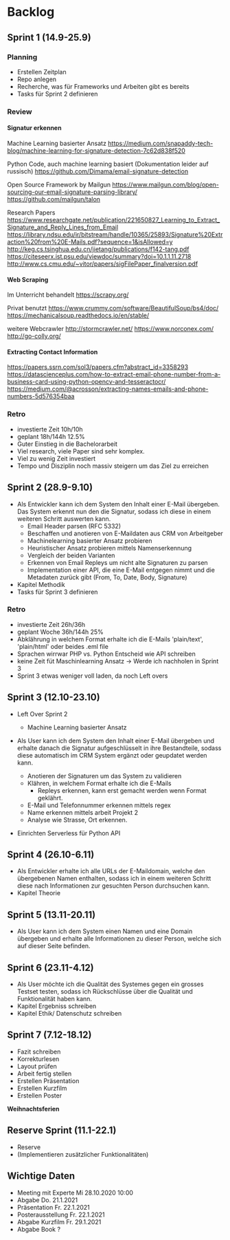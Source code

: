 # Backlog
## Sprint 1 (14.9-25.9)
### Planning
- Erstellen Zeitplan
- Repo anlegen
- Recherche, was für Frameworks und Arbeiten gibt es bereits
- Tasks für Sprint 2 definieren

### Review
#### Signatur erkennen
Machine Learning basierter Ansatz
https://medium.com/snapaddy-tech-blog/machine-learning-for-signature-detection-7c62d838f520


Python Code, auch machine learning basiert (Dokumentation leider auf russisch)
https://github.com/Dimama/email-signature-detection

Open Source Framework by Mailgun
https://www.mailgun.com/blog/open-sourcing-our-email-signature-parsing-library/
https://github.com/mailgun/talon


Research Papers
https://www.researchgate.net/publication/221650827_Learning_to_Extract_Signature_and_Reply_Lines_from_Email
https://library.ndsu.edu/ir/bitstream/handle/10365/25893/Signature%20Extraction%20from%20E-Mails.pdf?sequence=1&isAllowed=y
http://keg.cs.tsinghua.edu.cn/jietang/publications/f142-tang.pdf
https://citeseerx.ist.psu.edu/viewdoc/summary?doi=10.1.1.11.2718
http://www.cs.cmu.edu/~vitor/papers/sigFilePaper_finalversion.pdf


#### Web Scraping
Im Unterricht behandelt
https://scrapy.org/

Privat benutzt
https://www.crummy.com/software/BeautifulSoup/bs4/doc/
https://mechanicalsoup.readthedocs.io/en/stable/


weitere Webcrawler
http://stormcrawler.net/
https://www.norconex.com/
http://go-colly.org/


#### Extracting Contact Information
https://papers.ssrn.com/sol3/papers.cfm?abstract_id=3358293
https://datascienceplus.com/how-to-extract-email-phone-number-from-a-business-card-using-python-opencv-and-tesseractocr/
https://medium.com/@acrosson/extracting-names-emails-and-phone-numbers-5d576354baa

### Retro
- investierte Zeit 10h/10h
- geplant 18h/144h 12.5%
- Guter Einstieg in die Bachelorarbeit
- Viel research, viele Paper sind sehr komplex.
- Viel zu wenig Zeit investiert
- Tempo und Disziplin noch massiv steigern um das Ziel zu erreichen

## Sprint 2 (28.9-9.10)

- Als Entwickler kann ich dem System den Inhalt einer E-Mail übergeben. Das System erkennt nun den die Signatur, sodass ich diese in einem weiteren Schritt auswerten kann.
  - Email Header parsen (RFC 5332)
  - Beschaffen und anotieren von E-Maildaten aus CRM von Arbeitgeber
  - Machinelearning basierter Ansatz probieren
  - Heuristischer Ansatz probieren mittels Namenserkennung
  - Vergleich der beiden Varianten
  - Erkennen von Email Repleys um nicht alte Signaturen zu parsen
  - Implementation einer API, die eine E-Mail entgegen nimmt und die Metadaten zurück gibt (From, To, Date, Body, Signature)
- Kapitel Methodik
- Tasks für Sprint 3 definieren

### Retro
- investierte Zeit 26h/36h
- geplant Woche 36h/144h 25%
- Abklährung in welchem Format erhalte ich die E-Mails 'plain/text', 'plain/html' oder beides .eml file
- Sprachen wirrwar PHP vs. Python Entscheid wie API schreiben
- keine Zeit füt Maschinlearning Ansatz -> Werde ich nachholen in Sprint 3
- Sprint 3 etwas weniger voll laden, da noch Left overs


## Sprint 3 (12.10-23.10)

- Left Over Sprint 2
  - Machine Learning basierter Ansatz

- Als User kann ich dem System den Inhalt einer E-Mail übergeben und erhalte danach die Signatur aufgeschlüsselt in ihre Bestandteile, sodass diese automatisch im CRM System ergänzt oder geupdatet werden kann.
  - Anotieren der Signaturen um das System zu validieren
  - Klähren, in welchem Format erhalte ich die E-Mails
    - Repleys erkennen, kann erst gemacht werden wenn Format geklährt.
  - E-Mail und Telefonnummer erkennen mittels regex
  - Name erkennen mittels arbeit Projekt 2
  - Analyse wie Strasse, Ort erkennen.
- Einrichten Serverless für Python API

## Sprint 4 (26.10-6.11)

- Als Entwickler erhalte ich alle URLs der E-Maildomain, welche den übergebenen Namen enthalten, sodass ich in einem weiteren Schritt diese nach Informationen zur gesuchten Person durchsuchen kann.
- Kapitel Theorie

## Sprint 5 (13.11-20.11)

- Als User kann ich dem System einen Namen und eine Domain übergeben und erhalte alle Informationen zu dieser Person, welche sich auf dieser Seite befinden.

## Sprint 6 (23.11-4.12)

- Als User möchte ich die Qualität des Systemes gegen ein grosses Testset testen, sodass ich Rückschlüsse über die Qualität und Funktionalität haben kann.
- Kapitel Ergebniss schreiben
- Kapitel Ethik/ Datenschutz schreiben

## Sprint 7 (7.12-18.12)

- Fazit schreiben
- Korrekturlesen
- Layout prüfen
- Arbeit fertig stellen
- Erstellen Präsentation
- Erstellen Kurzfilm
- Erstellen Poster

**Weihnachtsferien**

## Reserve Sprint (11.1-22.1)

- Reserve
- (Implementieren zusätzlicher Funktionalitäten)

## Wichtige Daten

- Meeting mit Experte Mi 28.10.2020 10:00
- Abgabe Do. 21.1.2021
- Präsentation Fr. 22.1.2021
- Posterausstellung Fr. 22.1.2021
- Abgabe Kurzfilm Fr. 29.1.2021
- Abgabe Book ?
